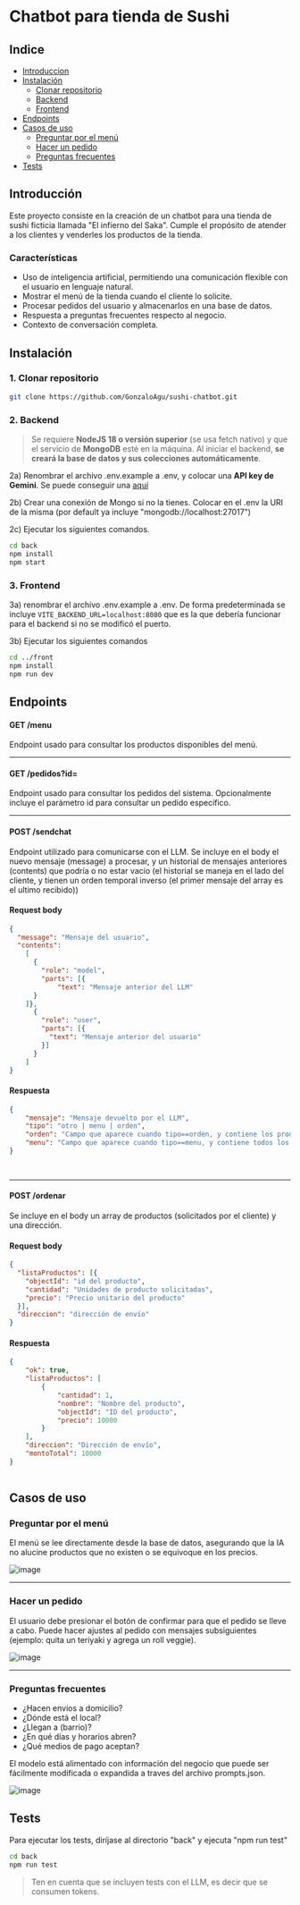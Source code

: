 # Chatbot para tienda de Sushi

## Indice

- [Introduccion](#introducción)
- [Instalación](#instalación)
  - [Clonar repositorio](#1-clonar-repositorio)
  - [Backend](#2-backend)
  - [Frontend](#3-frontend)
- [Endpoints](#endpoints)
- [Casos de uso](#casos-de-uso)
  - [Preguntar por el menú](#preguntar-por-el-menú)
  - [Hacer un pedido](#hacer-un-pedido)
  - [Preguntas frecuentes](#preguntas-frecuentes)
- [Tests](#tests)

## Introducción
Este proyecto consiste en la creación de un chatbot para una tienda de sushi ficticia llamada "El infierno del Saka". Cumple el propósito de atender a los clientes y venderles los productos de la tienda.

### Características
- Uso de inteligencia artificial, permitiendo una comunicación flexible con el usuario en lenguaje natural.
- Mostrar el menú de la tienda cuando el cliente lo solicite.
- Procesar pedidos del usuario y almacenarlos en una base de datos.
- Respuesta a preguntas frecuentes respecto al negocio.
- Contexto de conversación completa.

## Instalación

### 1. Clonar repositorio
```bash
git clone https://github.com/GonzaloAgu/sushi-chatbot.git
```

### 2. Backend

> Se requiere **NodeJS 18 o versión superior** (se usa fetch nativo) y que el servicio de **MongoDB** esté en la máquina. Al iniciar el backend, **se creará la base de datos y sus colecciones automáticamente**.

2a) Renombrar el archivo .env.example a .env, y colocar una **API key de Gemini**. Se puede conseguir una [aquí](https://aistudio.google.com/apikey)

2b) Crear una conexión de Mongo si no la tienes. Colocar en el .env la URI de la misma (por default ya incluye "mongodb://localhost:27017")

2c) Ejecutar los siguientes comandos.

```bash
cd back
npm install
npm start
```

### 3. Frontend

3a) renombrar el archivo .env.example a .env. De forma predeterminada se incluye ``VITE_BACKEND_URL=localhost:8080`` que es la que debería funcionar para el backend si no se modificó el puerto.

3b) Ejecutar los siguientes comandos 

```bash
cd ../front
npm install
npm run dev
```

## Endpoints

#### **GET /menu**

Endpoint usado para consultar los productos disponibles del menú.

---

#### **GET /pedidos?id=**

Endpoint usado para consultar los pedidos del sistema. Opcionalmente incluye el parámetro id para consultar un pedido específico.

---

#### **POST /sendchat**

Endpoint utilizado para comunicarse con el LLM. Se incluye en el body el nuevo mensaje (message) a procesar, y un historial de mensajes anteriores (contents) que podría o no estar vacío (el historial se maneja en el lado del cliente, y tienen un orden temporal inverso (el primer mensaje del array es el ultimo recibido))

#### Request body
```json
{
  "message": "Mensaje del usuario",
  "contents":
    [
      {
        "role": "model",
        "parts": [{
            "text": "Mensaje anterior del LLM"
      }
    ]},
      {
        "role": "user",
        "parts": [{
          "text": "Mensaje anterior del usuario"
        }]
      }
    ]
}
```

#### Respuesta

```json
{
    "mensaje": "Mensaje devuelto por el LLM",
    "tipo": "otro | menu | orden",
    "orden": "Campo que aparece cuando tipo==orden, y contiene los productos solicitados por el cliente en su mensaje",
    "menu": "Campo que aparece cuando tipo==menu, y contiene todos los productos de la tienda"
}

  
```

---

#### **POST /ordenar**
Se incluye en el body un array de productos (solicitados por el cliente) y una dirección.

#### Request body

```json
{
  "listaProductos": [{
    "objectId": "id del producto",
    "cantidad": "Unidades de producto solicitadas",
    "precio": "Precio unitario del producto"
  }],
  "direccion": "dirección de envío"
}
```

#### Respuesta

```json
{
    "ok": true,
    "listaProductos": [
        {
            "cantidad": 1,
            "nombre": "Nombre del producto",
            "objectId": "ID del producto",
            "precio": 10000
        }
    ],
    "direccion": "Dirección de envío",
    "montoTotal": 10000
}
  
```

## Casos de uso

### Preguntar por el menú
El menú se lee directamente desde la base de datos, asegurando que la IA no alucine productos que no existen o se equivoque en los precios.

![image](https://github.com/user-attachments/assets/153e8870-4377-4822-bcf3-4e6a6f9e79e2)

---
### Hacer un pedido
El usuario debe presionar el botón de confirmar para que el pedido se lleve a cabo. Puede hacer ajustes al pedido con mensajes subsiguientes (ejemplo: quita un teriyaki y agrega un roll veggie).

![image](https://github.com/user-attachments/assets/d07afb4d-f75c-4e6d-b9f5-2240d446c372)

---
### Preguntas frecuentes

- ¿Hacen envíos a domicilio?
- ¿Dónde está el local?
- ¿Llegan a (barrio)?
- ¿En qué días y horarios abren?
- ¿Qué medios de pago aceptan?

El modelo está alimentado con información del negocio que puede ser fácilmente modificada o expandida a traves del archivo prompts.json.

![image](https://github.com/user-attachments/assets/7800ffc4-2f88-43bb-bc43-0a3474d5f354)


## Tests

Para ejecutar los tests, diríjase al directorio "back" y ejecuta "npm run test"

```bash
cd back
npm run test
```

> Ten en cuenta que se incluyen tests con el LLM, es decir que se consumen tokens.